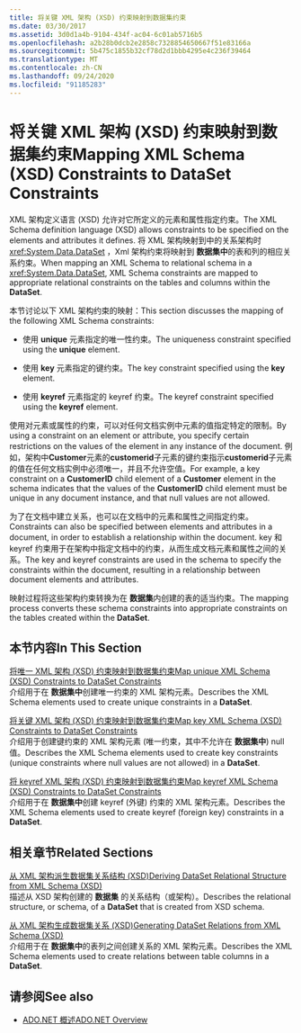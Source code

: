 ```yaml
---
title: 将关键 XML 架构 (XSD) 约束映射到数据集约束
ms.date: 03/30/2017
ms.assetid: 3d0d1a4b-9104-434f-ac04-6c01ab5716b5
ms.openlocfilehash: a2b28b0dcb2e2858c7328854650667f51e83166a
ms.sourcegitcommit: 5b475c1855b32cf78d2d1bbb4295e4c236f39464
ms.translationtype: MT
ms.contentlocale: zh-CN
ms.lasthandoff: 09/24/2020
ms.locfileid: "91185283"
---
```

# <a name="mapping-xml-schema-xsd-constraints-to-dataset-constraints"></a><span data-ttu-id="a2474-102">将关键 XML 架构 (XSD) 约束映射到数据集约束</span><span class="sxs-lookup"><span data-stu-id="a2474-102">Mapping XML Schema (XSD) Constraints to DataSet Constraints</span></span>

<span data-ttu-id="a2474-103">XML 架构定义语言 (XSD) 允许对它所定义的元素和属性指定约束。</span><span class="sxs-lookup"><span data-stu-id="a2474-103">The XML Schema definition language (XSD) allows constraints to be specified on the elements and attributes it defines.</span></span> <span data-ttu-id="a2474-104">将 XML 架构映射到中的关系架构时 <xref:System.Data.DataSet> ，Xml 架构约束将映射到 **数据集中**的表和列的相应关系约束。</span><span class="sxs-lookup"><span data-stu-id="a2474-104">When mapping an XML Schema to relational schema in a <xref:System.Data.DataSet>, XML Schema constraints are mapped to appropriate relational constraints on the tables and columns within the **DataSet**.</span></span>  
  
 <span data-ttu-id="a2474-105">本节讨论以下 XML 架构约束的映射：</span><span class="sxs-lookup"><span data-stu-id="a2474-105">This section discusses the mapping of the following XML Schema constraints:</span></span>  
  
- <span data-ttu-id="a2474-106">使用 **unique** 元素指定的唯一性约束。</span><span class="sxs-lookup"><span data-stu-id="a2474-106">The uniqueness constraint specified using the **unique** element.</span></span>  
  
- <span data-ttu-id="a2474-107">使用 **key** 元素指定的键约束。</span><span class="sxs-lookup"><span data-stu-id="a2474-107">The key constraint specified using the **key** element.</span></span>  
  
- <span data-ttu-id="a2474-108">使用 **keyref** 元素指定的 keyref 约束。</span><span class="sxs-lookup"><span data-stu-id="a2474-108">The keyref constraint specified using the **keyref** element.</span></span>  
  
 <span data-ttu-id="a2474-109">使用对元素或属性的约束，可以对任何文档实例中元素的值指定特定的限制。</span><span class="sxs-lookup"><span data-stu-id="a2474-109">By using a constraint on an element or attribute, you specify certain restrictions on the values of the element in any instance of the document.</span></span> <span data-ttu-id="a2474-110">例如，架构中**Customer**元素的**customerid**子元素的键约束指示**customerid**子元素的值在任何文档实例中必须唯一，并且不允许空值。</span><span class="sxs-lookup"><span data-stu-id="a2474-110">For example, a key constraint on a **CustomerID** child element of a **Customer** element in the schema indicates that the values of the **CustomerID** child element must be unique in any document instance, and that null values are not allowed.</span></span>  
  
 <span data-ttu-id="a2474-111">为了在文档中建立关系，也可以在文档中的元素和属性之间指定约束。</span><span class="sxs-lookup"><span data-stu-id="a2474-111">Constraints can also be specified between elements and attributes in a document, in order to establish a relationship within the document.</span></span> <span data-ttu-id="a2474-112">key 和 keyref 约束用于在架构中指定文档中的约束，从而生成文档元素和属性之间的关系。</span><span class="sxs-lookup"><span data-stu-id="a2474-112">The key and keyref constraints are used in the schema to specify the constraints within the document, resulting in a relationship between document elements and attributes.</span></span>  
  
 <span data-ttu-id="a2474-113">映射过程将这些架构约束转换为在 **数据集**内创建的表的适当约束。</span><span class="sxs-lookup"><span data-stu-id="a2474-113">The mapping process converts these schema constraints into appropriate constraints on the tables created within the **DataSet**.</span></span>  
  
## <a name="in-this-section"></a><span data-ttu-id="a2474-114">本节内容</span><span class="sxs-lookup"><span data-stu-id="a2474-114">In This Section</span></span>  

 [<span data-ttu-id="a2474-115">将唯一 XML 架构 (XSD) 约束映射到数据集约束</span><span class="sxs-lookup"><span data-stu-id="a2474-115">Map unique XML Schema (XSD) Constraints to DataSet Constraints</span></span>](map-unique-xml-schema-xsd-constraints-to-dataset-constraints.md)  
 <span data-ttu-id="a2474-116">介绍用于在 **数据集中**创建唯一约束的 XML 架构元素。</span><span class="sxs-lookup"><span data-stu-id="a2474-116">Describes the XML Schema elements used to create unique constraints in a **DataSet**.</span></span>  
  
 [<span data-ttu-id="a2474-117">将关键 XML 架构 (XSD) 约束映射到数据集约束</span><span class="sxs-lookup"><span data-stu-id="a2474-117">Map key XML Schema (XSD) Constraints to DataSet Constraints</span></span>](map-key-xml-schema-xsd-constraints-to-dataset-constraints.md)  
 <span data-ttu-id="a2474-118">介绍用于创建键约束的 XML 架构元素 (唯一约束，其中不允许在 **数据集中**) null 值。</span><span class="sxs-lookup"><span data-stu-id="a2474-118">Describes the XML Schema elements used to create key constraints (unique constraints where null values are not allowed) in a **DataSet**.</span></span>  
  
 [<span data-ttu-id="a2474-119">将 keyref XML 架构 (XSD) 约束映射到数据集约束</span><span class="sxs-lookup"><span data-stu-id="a2474-119">Map keyref XML Schema (XSD) Constraints to DataSet Constraints</span></span>](map-keyref-xml-schema-xsd-constraints-to-dataset-constraints.md)  
 <span data-ttu-id="a2474-120">介绍用于在 **数据集中**创建 keyref (外键) 约束的 XML 架构元素。</span><span class="sxs-lookup"><span data-stu-id="a2474-120">Describes the XML Schema elements used to create keyref (foreign key) constraints in a **DataSet**.</span></span>  
  
## <a name="related-sections"></a><span data-ttu-id="a2474-121">相关章节</span><span class="sxs-lookup"><span data-stu-id="a2474-121">Related Sections</span></span>  

 [<span data-ttu-id="a2474-122">从 XML 架构派生数据集关系结构 (XSD)</span><span class="sxs-lookup"><span data-stu-id="a2474-122">Deriving DataSet Relational Structure from XML Schema (XSD)</span></span>](deriving-dataset-relational-structure-from-xml-schema-xsd.md)  
 <span data-ttu-id="a2474-123">描述从 XSD 架构创建的 **数据集** 的关系结构（或架构）。</span><span class="sxs-lookup"><span data-stu-id="a2474-123">Describes the relational structure, or schema, of a **DataSet** that is created from XSD schema.</span></span>  
  
 [<span data-ttu-id="a2474-124">从 XML 架构生成数据集关系 (XSD)</span><span class="sxs-lookup"><span data-stu-id="a2474-124">Generating DataSet Relations from XML Schema (XSD)</span></span>](generating-dataset-relations-from-xml-schema-xsd.md)  
 <span data-ttu-id="a2474-125">介绍用于在 **数据集中**的表列之间创建关系的 XML 架构元素。</span><span class="sxs-lookup"><span data-stu-id="a2474-125">Describes the XML Schema elements used to create relations between table columns in a **DataSet**.</span></span>  
  
## <a name="see-also"></a><span data-ttu-id="a2474-126">请参阅</span><span class="sxs-lookup"><span data-stu-id="a2474-126">See also</span></span>

- [<span data-ttu-id="a2474-127">ADO.NET 概述</span><span class="sxs-lookup"><span data-stu-id="a2474-127">ADO.NET Overview</span></span>](../ado-net-overview.md)
